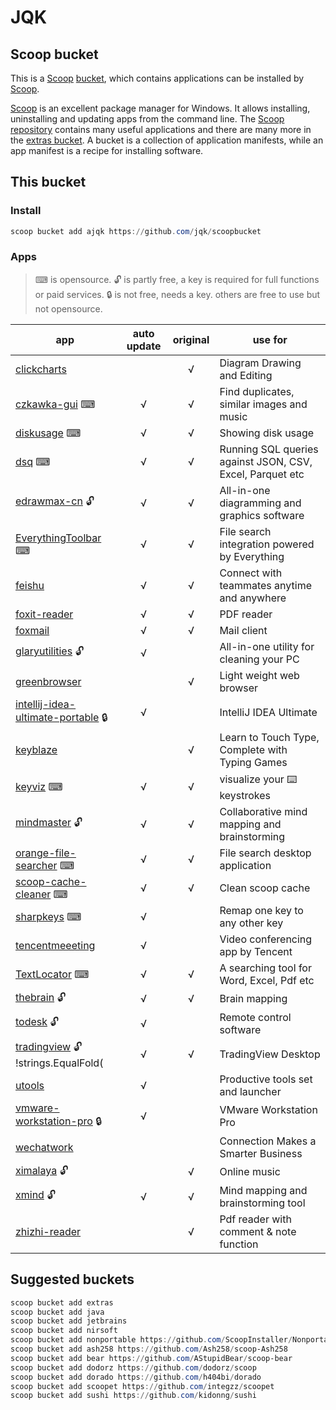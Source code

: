 # JQK

## Scoop bucket

This is a [Scoop](http://scoop.sh/) [bucket](https://github.com/lukesampson/scoop/wiki/Buckets), which contains applications can be installed by [Scoop](http://scoop.sh/).

[Scoop](http://scoop.sh/) is an excellent package manager for Windows. It allows installing, uninstalling and updating apps from the command line. The [Scoop repository](https://github.com/lukesampson/scoop) contains many useful applications and there are many more in the [extras bucket](https://github.com/lukesampson/scoop-extras). A bucket is a collection of application manifests, while an app manifest is a recipe for installing software.

## This bucket

### Install

```powershell {.line-numbers}
scoop bucket add ajqk https://github.com/jqk/scoopbucket
```

### Apps

> ⌨ is opensource.
> 🔓 is partly free, a key is required for full functions or paid services.
> 🔒 is not free, needs a key.
> others are free to use but not opensource.

| app                                                                               | auto update | original | use for                                                   |
| --------------------------------------------------------------------------------- | :---------: | :------: | --------------------------------------------------------- |
| [clickcharts](https://www.nchsoftware.com/chart/index.html)                       |   &nbsp;    |    √     | Diagram Drawing and Editing                               |
| [czkawka-gui](https://github.com/qarmin/czkawka) ⌨                                |      √      |    √     | Find duplicates, similar images and music                 |
| [diskusage](https://github.com/chenquan/diskusage) ⌨                              |      √      |    √     | Showing disk usage                                        |
| [dsq](https://github.com/multiprocessio/dsq) ⌨                                    |      √      |    √     | Running SQL queries against JSON, CSV, Excel, Parquet etc |
| [edrawmax-cn](https://www.edrawsoft.cn) 🔓                                        |      √      |    √     | All-in-one diagramming and graphics software              |
| [EverythingToolbar](https://github.com/stnkl/EverythingToolbar) ⌨                 |      √      |    √     | File search integration powered by Everything             |
| [feishu](https://www.feishu.cn)                                                   |      √      |    √     | Connect with teammates anytime and anywhere               |
| [foxit-reader](https://www.foxitsoftware.com)                                     |      √      |    √     | PDF reader                                                |
| [foxmail](https://www.foxmail.com)                                                |      √      |    √     | Mail client                                               |
| [glaryutilities](https://www.glarysoft.com/glary-utilities) 🔓                    |      √      |  &nbsp;  | All-in-one utility for cleaning your PC                   |
| [greenbrowser](http://www.morequick.com)                                          |   &nbsp;    |    √     | Light weight web browser                                  |
| [intellij-idea-ultimate-portable](https://www.jetbrains.com/idea) 🔒              |      √      |  &nbsp;  | IntelliJ IDEA Ultimate                                    |
| [keyblaze](https://www.nchsoftware.com/typingtutor/index.html)                    |   &nbsp;    |    √     | Learn to Touch Type, Complete with Typing Games           |
| [keyviz](https://github.com/mulaRahul/keyviz) ⌨                                   |      √      |    √     | visualize your ⌨️ keystrokes                              |
| [mindmaster](https://www.edrawsoft.cn) 🔓                                         |      √      |    √     | Collaborative mind mapping and brainstorming              |
| [orange-file-searcher](https://github.com/naaive/orange) ⌨                        |      √      |    √     | File search desktop application                           |
| [scoop-cache-cleaner](https://github.com/jqk/scoop-cache-cleaner) ⌨               |      √      |    √     | Clean scoop cache                                         |
| [sharpkeys](https://github.com/randyrants/sharpkeys) ⌨                            |      √      |  &nbsp;  | Remap one key to any other key                            |
| [tencentmeeeting](https://meeting.tencent.com)                                    |      √      |  &nbsp;  | Video conferencing app by Tencent                         |
| [TextLocator](https://gitee.com/dotnetchina/TextLocator) ⌨                        |      √      |    √     | A searching tool for Word, Excel, Pdf etc                 |
| [thebrain](https://www.thebrain.com) 🔓                                           |      √      |    √     | Brain mapping                                             |
| [todesk](https://www.todesk.com) 🔓                                               |      √      |  &nbsp;  | Remote control software                                   |
| [tradingview](https://www.tradingview.com/chart) 🔓 !strings.EqualFold(           |      √      |    √     | TradingView Desktop                                       |
| [utools](https://u.tools)                                                         |      √      |  &nbsp;  | Productive tools set and launcher                         |
| [vmware-workstation-pro](https://www.vmware.com/products/workstation-pro.html) 🔒 |      √      |  &nbsp;  | VMware Workstation Pro                                    |
| [wechatwork](https://work.weixin.qq.com)                                          |   &nbsp;    |  &nbsp;  | Connection Makes a Smarter Business                       |
| [ximalaya](https://www.ximalaya.com) 🔓                                           |   &nbsp;    |    √     | Online music                                              |
| [xmind](https://xmind.app) 🔓                                                     |      √      |    √     | Mind mapping and brainstorming tool                       |
| [zhizhi-reader](http://www.zhizhireader.com)                                      |   &nbsp;    |    √     | Pdf reader with comment & note function                   |

## Suggested buckets

```powershell {.line-numbers}
scoop bucket add extras
scoop bucket add java
scoop bucket add jetbrains
scoop bucket add nirsoft
scoop bucket add nonportable https://github.com/ScoopInstaller/Nonportable
scoop bucket add ash258 https://github.com/Ash258/scoop-Ash258
scoop bucket add bear https://github.com/AStupidBear/scoop-bear
scoop bucket add dodorz https://github.com/dodorz/scoop
scoop bucket add dorado https://github.com/h404bi/dorado
scoop bucket add scoopet https://github.com/integzz/scoopet
scoop bucket add sushi https://github.com/kidonng/sushi
```
